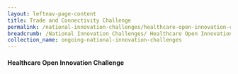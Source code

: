 ```yaml
---
layout: leftnav-page-content
title: Trade and Connectivity Challenge
permalink: /national-innovation-challenges/healthcare-open-innovation-challenge
breadcrumb: /National Innovation Challenges/ Healthcare Open Innovation Challenge
collection_name: ongoing-national-innovation-challenges
---
```


#### **Healthcare Open Innovation Challenge**
